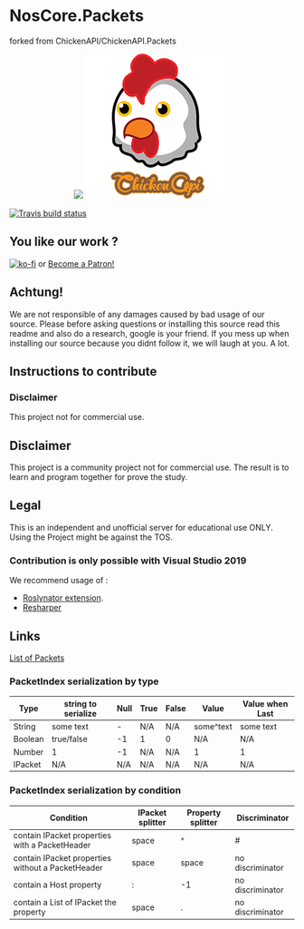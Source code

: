 # NosCore.Packets #
forked from ChickenAPI/ChickenAPI.Packets

<p align="center">
  <img width="250px" src="https://cdn.discordapp.com/attachments/319565884454731795/426892646288457728/N2.png"/>
  <img src="docs/_media/logo.png"></img>
</p>

[![Travis build status](https://travis-ci.org/NosCoreIO//NosCore.Packets.svg?branch=master)](https://travis-ci.org/NosCoreIO/NosCore.Packets)

## You like our work ? ##
[![ko-fi](https://www.ko-fi.com/img/donate_sm.png)](https://ko-fi.com/A3562BQV)
or
<a href="https://www.patreon.com/bePatron?u=6503887" data-patreon-widget-type="become-patron-button">Become a Patron!</a>

## Achtung! ##
We are not responsible of any damages caused by bad usage of our source. Please before asking questions or installing this source read this readme and also do a research, google is your friend. If you mess up when installing our source because you didnt follow it, we will laugh at you. A lot.

## Instructions to contribute ##

### Disclaimer ###
This project not for commercial use.

## Disclaimer ##
This project is a community project not for commercial use. The result is to learn and program together for prove the study. 

## Legal ##
This is an independent and unofficial server for educational use ONLY. Using the Project might be against the TOS.

### Contribution is only possible with Visual Studio 2019 ###
We recommend usage of : 
* [Roslynator extension](https://github.com/JosefPihrt/Roslynator).
* [Resharper](https://www.jetbrains.com/resharper/)

## Links
[List of Packets](PACKET_LIST.md)

### PacketIndex serialization by type
| Type    | string to serialize | Null | True | False | Value     | Value when Last |
|---------|---------------------|------|------|-------|-----------|-----------------|
| String  | some text           | -    | N/A  | N/A   | some^text | some text       |
| Boolean | true/false          | -1   | 1    | 0     | N/A       | N/A             |
| Number  | 1                   | -1   | N/A  | N/A   | 1         | 1               |
| IPacket | N/A                 | N/A  | N/A  | N/A   | N/A       | N/A             |


### PacketIndex serialization by condition
| Condition                                         | IPacket splitter | Property splitter | Discriminator    |
|---------------------------------------------------|------------------|-------------------|------------------|
| contain IPacket properties with a PacketHeader    | space            | ^                 | #                |
| contain IPacket properties without a PacketHeader | space            | space             | no discriminator |
| contain a Host property                           | :                | -1                | no discriminator |
| contain a List of IPacket the property            | space            | .                 | no discriminator |

